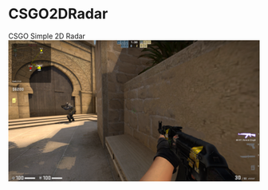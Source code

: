 # CSGO2DRadar
CSGO Simple 2D Radar
![alt text](https://github.com/Lufzys/CSGO2DRadar/blob/master/Screenshot.png?raw=true)
